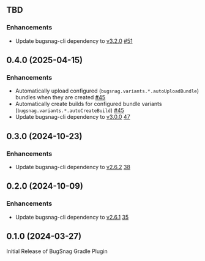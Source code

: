## TBD

### Enhancements

- Update bugsnag-cli dependency to [v3.2.0](https://github.com/bugsnag/bugsnag-cli/blob/next/CHANGELOG.md#320---2025-07-02) [#51](https://github.com/bugsnag/bugsnag-gradle-plugin/pull/51)

## 0.4.0 (2025-04-15)

### Enhancements

- Automatically upload configured (`bugsnag.variants.*.autoUploadBundle`) bundles when they are created [#45](https://github.com/bugsnag/bugsnag-gradle-plugin/pull/45)
- Automatically create builds for configured bundle variants (`bugsnag.variants.*.autoCreateBuild`) [#45](https://github.com/bugsnag/bugsnag-gradle-plugin/pull/45)
- Update bugsnag-cli dependency to [v3.0.0](https://github.com/bugsnag/bugsnag-cli/blob/next/CHANGELOG.md#300---2025-04-07) [47](https://github.com/bugsnag/bugsnag-gradle-plugin/pull/47)

## 0.3.0 (2024-10-23)

### Enhancements

- Update bugsnag-cli dependency to [v2.6.2](https://github.com/bugsnag/bugsnag-cli/blob/main/CHANGELOG.md#262-2024-10-17) [38](https://github.com/bugsnag/bugsnag-gradle-plugin/pull/38)

## 0.2.0 (2024-10-09)

### Enhancements

- Update bugsnag-cli dependency to [v2.6.1](https://github.com/bugsnag/bugsnag-cli/blob/next/CHANGELOG.md#261-2024-09-18) [35](https://github.com/bugsnag/bugsnag-gradle-plugin/pull/35)

## 0.1.0 (2024-03-27)

Initial Release of BugSnag Gradle Plugin
